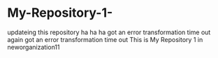 # My-Repository-1-
updateing this repository ha ha ha
got an error transformation time out
again got an error transformation time out
This is My Repository 1 in neworganization11
